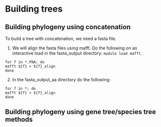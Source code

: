 # Building trees

## Building phylogeny using concatenation

To build a tree with concatenation, we need a fasta file.

1) We will align the fasta files using mafft. Do the following on an interactive load in the fasta_output directory: `module load mafft`.
```
for f in *.FNA; do
mafft ${f} > ${f}_align
done
```
2) In the fasta_output_aa directory do the following:
```
for f in *; do
mafft ${f} > ${f}_align
done
```

## Building phylogeny using gene tree/species tree methods
